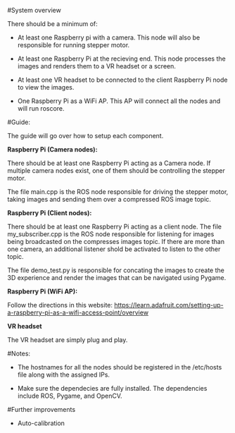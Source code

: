 #System overview

There should be a minimum of:

- At least one Raspberry pi with a camera. This node will also be responsible for running stepper motor.

- At least one Raspberry Pi at the recieving end. This node processes the images and renders them to a VR headset or a screen.

- At least one VR headset to be connected to the client Raspberry Pi node to view the images.

- One Raspberry Pi as a WiFi AP. This AP will connect all the nodes and will run roscore.


#Guide:

The guide will go over how to setup each component.

**Raspberry Pi (Camera nodes):**

There should be at least one Raspberry Pi acting as a Camera node. If multiple camera nodes exist, one of them should be controlling the stepper motor.

The file main.cpp is the ROS node responsible for driving the stepper motor, taking images and sending them over a compressed ROS image topic.

**Raspberry Pi (Client nodes):**

There should be at least one Raspberry Pi acting as a client node. The file my\_subscriber.cpp is the ROS node responsible for listening for images being broadcasted on the compresses images topic. If there are more than one camera, an additional listener shold be activated to listen to the other topic.

The file demo_test.py is responsible for concating the images to create the 3D experience and render the images that can be navigated using Pygame.

**Raspberry Pi (WiFi AP):**

Follow the directions in this website: https://learn.adafruit.com/setting-up-a-raspberry-pi-as-a-wifi-access-point/overview

**VR headset**

The VR headset are simply plug and play.


#Notes:

- The hostnames for all the nodes should be registered in the /etc/hosts file along with the assigned IPs. 

- Make sure the dependecies are fully installed. The dependencies include ROS, Pygame, and OpenCV.


#Further improvements

- Auto-calibration
